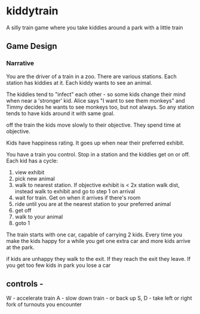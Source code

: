 # kiddytrain
A silly train game where you take kiddies around a park with a little train

## Game Design

### Narrative

You are the driver of a train in a zoo. There are various stations. Each station has kiddies at it. Each kiddy wants to see an animal. 

The kiddies tend to "infect" each other - so some kids change their mind when near a 'stronger' kid. Alice says "I want to see them monkeys" and Timmy decides
he wants to see monkeys too, but not always.  So any station tends to have
kids around it with same goal.

off the train the kids move slowly to their objective. They spend time at objective.

Kids have happiness rating. It goes up when near their preferred exhibit.

You have a train you control. Stop in a station and the kiddies get on or off.
Each kid has a cycle:
1. view exhibit
2. pick new animal
3. walk to nearest station. If objective exhibit is < 2x station walk dist, instead walk to exhibit and go to step 1 on arrival
4. wait for train. Get on when it arrives if there's room
5. ride until you are at the nearest station to your preferred animal
6. get off
7. walk to your animal
8. goto 1

The train starts with one car, capable of carrying 2 kids. Every time you make the kids happy for a while you get one extra car and more kids arrive at the park.

if kids are unhappy they walk to the exit. If they reach the exit they leave. If you get too few kids in park you lose a car

## controls - 
W  -  accelerate train
A - slow down train - or back up
S, D - take left or right fork of turnouts you encounter






